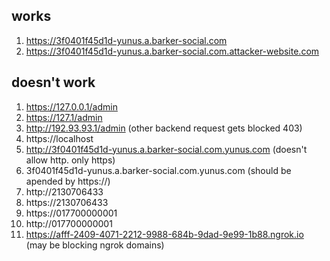 ## works

1. https://3f0401f45d1d-yunus.a.barker-social.com
2. https://3f0401f45d1d-yunus.a.barker-social.com.attacker-website.com





## doesn't work

1. https://127.0.0.1/admin
2. https://127.1/admin
3. http://192.93.93.1/admin (other backend request gets blocked 403)
4. https://localhost
5. http://3f0401f45d1d-yunus.a.barker-social.com.yunus.com (doesn't allow http. only https)
6. 3f0401f45d1d-yunus.a.barker-social.com.yunus.com (should be apended by https://)
7. http://2130706433 
8. https://2130706433
9. https://017700000001
10. http://017700000001
11. https://afff-2409-4071-2212-9988-684b-9dad-9e99-1b88.ngrok.io (may be blocking ngrok domains)
